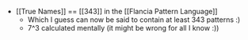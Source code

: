 * [[True Names]] == [[343]] in the [[Flancia Pattern Language]]
  - Which I guess can now be said to contain at least 343 patterns :)
  - 7^3 calculated mentally (it might be wrong for all I know :))